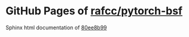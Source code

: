 GitHub Pages of [rafcc/pytorch-bsf](https://github.com/rafcc/pytorch-bsf.git)
===
Sphinx html documentation of [80ee8b99](https://github.com/rafcc/pytorch-bsf/tree/80ee8b99350757c845bc0d058868dcf838335b13)
